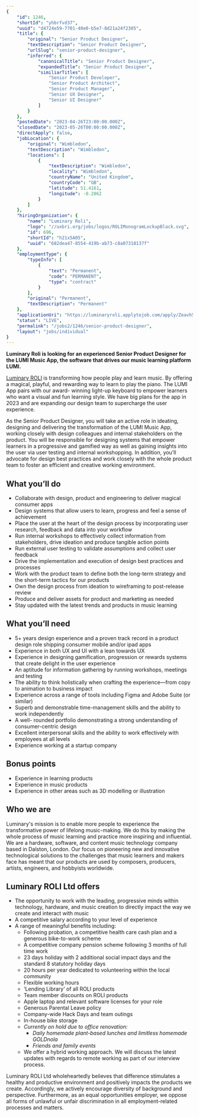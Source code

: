 ```yaml
---
{
	"id": 1246,
	"shortId": "yhbrfvd37",
	"uuid": "d4724e59-7701-40e0-b5e7-8d21a24f2305",
	"title": {
		"original": "Senior Product Designer",
		"textDescription": "Senior Product Designer",
		"urlSlug": "senior-product-designer",
		"inferred": {
			"canonicalTitle": "Senior Product Designer",
			"expandedTitle": "Senior Product Designer",
			"similiarTitles": [
				"Senior Product Developer",
				"Senior Product Architect",
				"Senior Product Manager",
				"Senior UX Designer",
				"Senior UI Designer"
			]
		}
	},
	"postedDate": "2023-04-26T23:00:00.000Z",
	"closedDate": "2023-05-26T00:00:00.000Z",
	"directApply": false,
	"jobLocation": {
		"original": "Wimbledon",
		"textDescription": "Wimbledon",
		"locations": [
			{
				"textDescription": "Wimbledon",
				"locality": "Wimbledon",
				"countryName": "United Kingdom",
				"countryCode": "GB",
				"latitude": 51.4161,
				"longitude": -0.2062
			}
		]
	},
	"hiringOrganization": {
		"name": "Luminary Roli",
		"logo": "//uxbri.org/jobs/logos/ROLIMonogramLockupBlack.svg",
		"id": 696,
		"shortId": "h21x5A05",
		"uuid": "682dea47-8554-419b-ab73-c8a07318137f"
	},
	"employmentType": {
		"typeInfo": [
			{
				"text": "Permanent",
				"code": "PERMANENT",
				"type": "contract"
			}
		],
		"original": "Permanent",
		"textDescription": "Permanent"
	},
	"applicationUri": "https://luminaryroli.applytojob.com/apply/Zeavh54iqR/Senior-Product-Designer",
	"status": "LIVE",
	"permalink": "/jobs2/1246/senior-product-designer",
	"layout": "jobs/individual"
}
---
```

<p><strong>Luminary Roli is looking for an experienced Senior Product Designer for the LUMI Music App, the software that drives our music learning platform LUMI.</strong></p>
<p><a href="https://playlumi.com/">Luminary ROLI</a> is transforming how people play and learn music. By offering a magical, playful, and rewarding way to learn to play the piano. The LUMI App pairs with our award- winning light-up keyboard to empower learners who want a visual and fun learning style. We have big plans for the app in 2023 and are expanding our design team to supercharge the user experience.</p>
<p>As the Senior Product Designer, you will take an active role in ideating, designing and delivering the transformation of the LUMI Music App, working closely with design colleagues and internal stakeholders on the product. You will be responsible for designing systems that empower learners in a progressive and gamified way as well as gaining insights into the user via user testing and internal workshopping. In addition, you’ll advocate for design best practices and work closely with the whole product team to foster an efficient and creative working environment.</p>
<h2 id="what-youll-do">What you’ll do</h2>
<ul>
<li>Collaborate with design, product and engineering to deliver magical consumer apps</li>
<li>Design systems that allow users to learn, progress and feel a sense of achievement</li>
<li>Place the user at the heart of the design process by incorporating user research, feedback and data into your workflow</li>
<li>Run internal workshops to effectively collect information from stakeholders, drive ideation and produce tangible action points</li>
<li>Run external user testing to validate assumptions and collect user feedback</li>
<li>Drive the implementation and execution of design best practices and processes</li>
<li>Work with the product team to define both the long-term strategy and the short-term tactics for our products</li>
<li>Own the design process from ideation to wireframing to post-release review</li>
<li>Produce and deliver assets for product and marketing as needed</li>
<li>Stay updated with the latest trends and products in music learning</li>
</ul>
<h2 id="what-youll-need">What you’ll need</h2>
<ul>
<li>5+ years design experience and a proven track record in a product design role shipping consumer mobile and/or ipad apps</li>
<li>Experience in both UX and UI with a lean towards UX</li>
<li>Experience in designing gamification, progression or rewards systems that create delight in the user experience</li>
<li>An aptitude for information gathering by running workshops, meetings and testing </li>
<li>The ability to think holistically when crafting the experience—from copy to animation to business impact</li>
<li>Experience across a range of tools including Figma and Adobe Suite (or similar)</li>
<li>Superb and demonstrable time-management skills and the ability to work independently</li>
<li>A well- rounded portfolio demonstrating a strong understanding of consumer-centric design</li>
<li>Excellent interpersonal skills and the ability to work effectively with employees at all levels</li>
<li>Experience working at a startup company</li>
</ul>
<h2 id="bonus-points">Bonus points</h2>
<ul>
<li>Experience in learning products</li>
<li>Experience in music products</li>
<li>Experience in other areas such as 3D modelling or illustration</li>
</ul>
<h2 id="who-we-are">Who we are</h2>
<p>Luminary's mission is to enable more people to experience the transformative power of lifelong music-making. We do this by making the whole process of music learning and practice more inspiring and influential. We are a hardware, software, and content music technology company based in Dalston, London. Our focus on pioneering new and innovative technological solutions to the challenges that music learners and makers face has meant that our products are used by composers, producers, artists, engineers, and hobbyists worldwide. </p>
<h2 id="luminary-roli-ltd-offers">Luminary ROLI Ltd offers</h2>
<ul>
<li>The opportunity to work with the leading, progressive minds within technology, hardware, and music creation to directly impact the way we create and interact with music</li>
<li>A competitive salary according to your level of experience</li>
<li>A range of meaningful benefits including:<ul>
<li>Following probation, a competitive health care cash plan and a generous bike-to-work scheme</li>
<li>A competitive company pension scheme following 3 months of full time work</li>
<li>23 days holiday with 2 additional social impact days and the standard 8 statutory holiday days</li>
<li>20 hours per year dedicated to volunteering within the local community</li>
<li>Flexible working hours </li>
<li>‘Lending Library’ of all ROLI products</li>
<li>Team member discounts on ROLI products</li>
<li>Apple laptop and relevant software licenses for your role</li>
<li>Generous Parental Leave policy</li>
<li>Company-wide Hack Days and team outings</li>
<li>In-house bike storage  </li>
<li><em>Currently on hold due to office renovation:</em><ul>
<li><em>Daily homemade plant-based lunches and limitless home­made GOLDnola</em></li>
<li><em>Friends and family events</em></li>
</ul>
</li>
<li>We offer a hybrid working approach. We will discuss the latest updates with regards to remote working as part of our interview process.</li>
</ul>
</li>
</ul>
<p>Luminary ROLI Ltd wholeheartedly believes that difference stimulates a healthy and productive environment and positively impacts the products we create. Accordingly, we actively encourage diversity of background and perspective. Furthermore, as an equal opportunities employer, we oppose all forms of unlawful or unfair discrimination in all employment-related processes and matters.</p>

